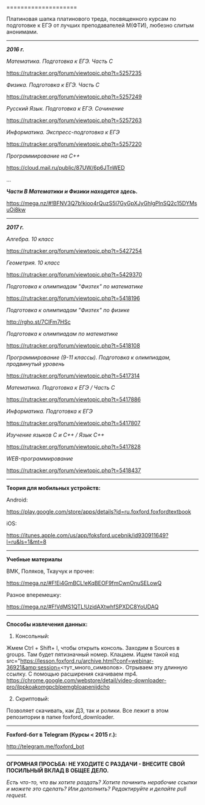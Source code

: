
====================

Платиновая шапка платинового треда, посвященного курсам по подготовке к ЕГЭ от лучших преподавателей М(ФТИ), любезно слитым анонимами.

----------------------------

__***2016 г.***__

*Математика. Подготовка к ЕГЭ. Часть С*

https://rutracker.org/forum/viewtopic.php?t=5257235

*Физика. Подготовка к ЕГЭ. Часть С*

https://rutracker.org/forum/viewtopic.php?t=5257249

*Русский Язык. Подготовка к ЕГЭ. Сочинение*

https://rutracker.org/forum/viewtopic.php?t=5257263

*Информатика. Экспресс-подготовка к ЕГЭ*

https://rutracker.org/forum/viewtopic.php?t=5257220

*Программирование на С++*

https://cloud.mail.ru/public/87UW/6p6JTnWED

...

***Части B Математики и Физики находятся здесь.***

https://mega.nz/#!BFNV3Q7b!kioo4rQuzS5l7GyGpXJyGhlgPlnSQ2c15DYMsuOi8kw

----------------------------
__***2017 г.***__

*Алгебра. 10 класс*

https://rutracker.org/forum/viewtopic.php?t=5427254

*Геометрия. 10 класс*

https://rutracker.org/forum/viewtopic.php?t=5429370

*Подготовка к олимпиадам "Физтех" по математике*

https://rutracker.org/forum/viewtopic.php?t=5418196

*Подготовка к олимпиадам "Физтех" по физике*

http://rgho.st/7ClFm7HSc

*Подготовка к олимпиадам по математике*

https://rutracker.org/forum/viewtopic.php?t=5418108

*Программирование (9-11 классы). Подготовка к олимпиадам, продвинутый уровень*

https://rutracker.org/forum/viewtopic.php?t=5417314

*Математика. Подготовка к ЕГЭ / Часть С*

https://rutracker.org/forum/viewtopic.php?t=5417886

*Информатика. Подготовка к ЕГЭ*

https://rutracker.org/forum/viewtopic.php?t=5417807

*Изучение языков С и С++ / Язык С++*

https://rutracker.org/forum/viewtopic.php?t=5417828

*WEB-программирование* 

https://rutracker.org/forum/viewtopic.php?t=5418437

--------------------------

**Теория для мобильных устройств:**

Android:

https://play.google.com/store/apps/details?id=ru.foxford.foxfordtextbook

iOS:

https://itunes.apple.com/us/app/foksford.ucebnik/id930911649?l=ru&ls=1&mt=8

--------------------------
**Учебные материалы**

ВМК, Поляков, Ткаучук и прочее:

https://mega.nz/#F!Ei4GmBCL!eKqBEOF9fmCwnOnuSELowQ

Разное вперемешку:

https://mega.nz/#F!VdMS1QTL!UzidAXtwhfSPXDC8YoUDAQ

----------------------------------------------
**Способы извлечения данных:**

1. Консольный:

Жмем Ctrl + Shift+ I, чтобы открыть консоль. Заходим в Sources в groups. Там будет пятизначный номер. Клацаем. Ищем такой код src="https://lesson.foxford.ru/archive.html?conf=webinar-36921&amp;session=<тут_много_символов>.
Отрываем эту длинную ссылку.
С помощью расширения скачиваем mp4. 
https://chrome.google.com/webstore/detail/video-downloader-pro/ilppkoakomgpcblpemgbloapenijdcho 

2. Скриптовый:

Позволяет скачивать, как ДЗ, так и ролики.
Все лежит в этом репозитории в папке foxford_downloader.

----------------------------

**Foxford-бот в Telegram (Курсы < 2015 г.):**

http://telegram.me/foxford_bot

---------------------------

**ОГРОМНАЯ ПРОСЬБА: НЕ УХОДИТЕ С РАЗДАЧИ - ВНЕСИТЕ СВОЙ ПОСИЛЬНЫЙ ВКЛАД В ОБЩЕЕ ДЕЛО.**

*Есть что-то, что вы хотите раздать? Хотите починить нерабочие ссылки и можете это сделать? Или дополнить? Редактируйте и делайте pull request.*
